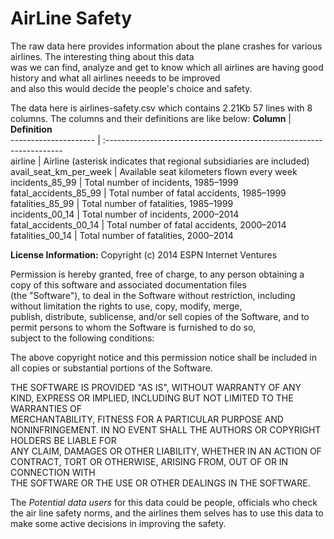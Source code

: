 # AirLine Safety

The raw data here provides information about the plane crashes for various airlines. The interesting thing about this data  
was we can find, analyze and get to know which all airlines are having good history and what all airlines neeeds to be improved  
and also this would decide the people's choice and safety.


The data here is airlines-safety.csv which contains 2.21Kb 57 lines with 8 columns. The columns and their definitions are like below:
**Column**             | **Definition**                                                         
---------------------  |  :-------------------------------------------------------------------  
airline	              |   Airline (asterisk indicates that regional subsidiaries are included) 
avail_seat_km_per_week |	Available seat kilometers flown every week                            
incidents_85_99	      |    Total number of incidents, 1985–1999                                
fatal_accidents_85_99  | 	  Total number of fatal accidents, 1985–1999                            
fatalities_85_99	      |  Total number of fatalities, 1985–1999                                 
incidents_00_14	      |     Total number of incidents, 2000–2014                               
fatal_accidents_00_14  | 	  Total number of fatal accidents, 2000–2014                          
fatalities_00_14	      |  Total number of fatalities, 2000–2014                                 

**License Information:**
Copyright (c) 2014 ESPN Internet Ventures

Permission is hereby granted, free of charge, to any person obtaining a copy of this software and associated documentation files  
(the "Software"), to deal in the Software without restriction, including without limitation the rights to use, copy, modify, merge,  
publish, distribute, sublicense, and/or sell copies of the Software, and to permit persons to whom the Software is furnished to do so,  
subject to the following conditions:

The above copyright notice and this permission notice shall be included in all copies or substantial portions of the Software.

THE SOFTWARE IS PROVIDED "AS IS", WITHOUT WARRANTY OF ANY KIND, EXPRESS OR IMPLIED, INCLUDING BUT NOT LIMITED TO THE WARRANTIES OF  
MERCHANTABILITY, FITNESS FOR A PARTICULAR PURPOSE AND NONINFRINGEMENT. IN NO EVENT SHALL THE AUTHORS OR COPYRIGHT HOLDERS BE LIABLE FOR  
ANY CLAIM, DAMAGES OR OTHER LIABILITY, WHETHER IN AN ACTION OF CONTRACT, TORT OR OTHERWISE, ARISING FROM, OUT OF OR IN CONNECTION WITH  
THE SOFTWARE OR THE USE OR OTHER DEALINGS IN THE SOFTWARE.

The _Potential data users_ for this data could be people, officials who check the air line safety norms, and the airlines them selves 
has to use this data to make some active decisions in improving the safety.


